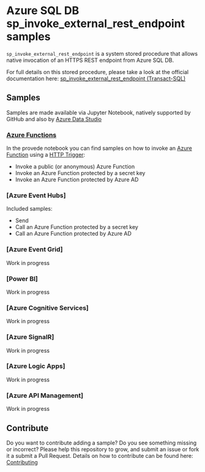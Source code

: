 # Azure SQL DB sp_invoke_external_rest_endpoint samples

`sp_invoke_external_rest_endpoint` is a system stored procedure that allows native invocation of an HTTPS REST endpoint from Azure SQL DB.

For full details on this stored procedure, please take a look at the official documentation here: [sp_invoke_external_rest_endpoint (Transact-SQL)](https://learn.microsoft.com/sql/relational-databases/system-stored-procedures/sp-invoke-external-rest-endpoint-transact-sql)

## Samples

Samples are made available via Jupyter Notebook, natively supported by GitHub and also by [Azure Data Studio](https://learn.microsoft.com/en-us/sql/azure-data-studio/notebooks/notebooks-guidance)

### [Azure Functions](./azure-functions.ipynb)

In the provede notebook you can find samples on how to invoke an [Azure Function](https://learn.microsoft.com/azure/azure-functions/functions-overview) using a [HTTP Trigger](https://learn.microsoft.com/azure/azure-functions/functions-bindings-http-webhook-trigger):

- Invoke a public (or anonymous) Azure Function
- Invoke an Azure Function protected by a secret key
- Invoke an Azure Function protected by Azure AD

### [Azure Event Hubs]

Included samples:

- Send 
- Call an Azure Function protected by a secret key
- Call an Azure Function protected by Azure AD

### [Azure Event Grid]

Work in progress

### [Power BI]

Work in progress

### [Azure Cognitive Services]

Work in progress

### [Azure SignalR]

Work in progress

### [Azure Logic Apps]

Work in progress

### [Azure API Management]

Work in progress

## Contribute

Do you want to contribute adding a sample? Do you see something missing or incorrect? Please help this repository to grow, and submit an issue or fork it a submit a Pull Request. Details on how to contribute can be found here: [Contributing](./CONTRIBUTING.md) 